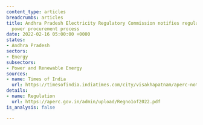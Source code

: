 ```yaml
---
content_type: articles
breadcrumbs: articles
title: Andhra Pradesh Electricity Regulatory Commission notifies regulations for short-term
  power procurement process
date: 2022-02-16 05:00:00 +0000
states:
- Andhra Pradesh
sectors:
- Energy
subsectors:
- Power and Renewable Energy
sources:
- name: Times of India
  url: https://timesofindia.indiatimes.com/city/visakhapatnam/aperc-notifies-regulation-for-power-procurement-sale/articleshow/89535241.cms
details:
- name: Regulation
  url: https://aperc.gov.in/admin/upload/Regno1of2022.pdf
is_analysis: false

---
```

